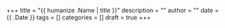 +++
title = "{{ humanize .Name | title }}"
description = ""
author = ""
date = {{ .Date }}
tags = []
categories = []
draft = true
+++
